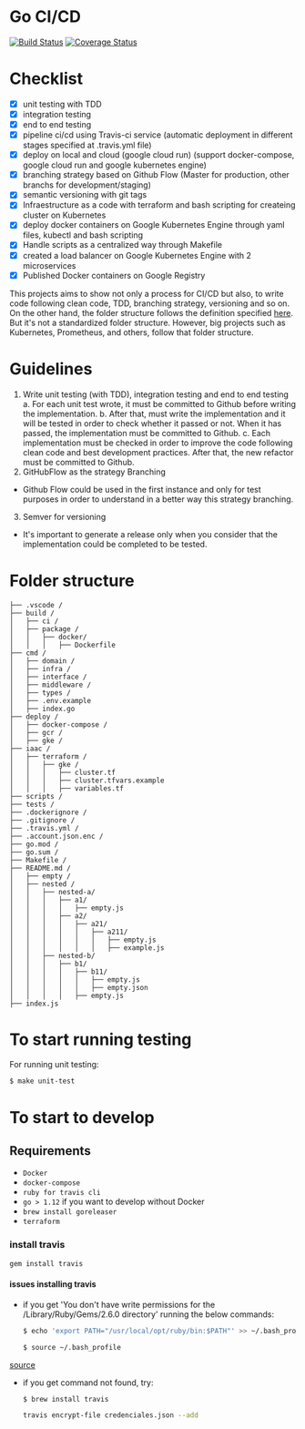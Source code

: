 # Go CI/CD

[![Build Status](https://travis-ci.org/davidenq/go-cicd.svg?branch=master)](https://travis-ci.org/davidenq/go-cicd)
[![Coverage Status](https://coveralls.io/repos/github/davidenq/go-cicd/badge.svg?branch=master)](https://coveralls.io/github/davidenq/go-cicd?branch=master)


# Checklist
- [x] unit testing with TDD
- [x] integration testing
- [x] end to end testing
- [x] pipeline ci/cd using Travis-ci service (automatic deployment in different stages specified at .travis.yml file)
- [x] deploy on local and cloud (google cloud run) (support docker-compose, google cloud run and google kubernetes engine)
- [x] branching strategy based on Github Flow (Master for production, other branchs for development/staging)
- [x] semantic versioning with git tags
- [x] Infraestructure as a code with terraform and bash scripting for createing cluster on Kubernetes
- [x] deploy docker containers on Google Kubernetes Engine through yaml files, kubectl and bash scripting
- [x] Handle scripts as a centralized way through Makefile
- [x] created a load balancer on Google Kubernetes Engine with 2 microservices
- [x] Published Docker containers on Google Registry

This projects aims to show not only a process for CI/CD but also, to write code following clean code, TDD, branching strategy, versioning and so on.
On the other hand, the folder structure follows the definition specified [here](https://github.com/golang-standards/project-layout). But it's not a standardized folder structure. However, big projects such as Kubernetes, Prometheus, and others, follow that folder structure.


# Guidelines

1. Write unit testing (with TDD), integration testing and end to end testing
  a. For each unit test wrote, it must be committed to Github before writing the implementation.
  b. After that, must write the implementation and it will be tested in order to check whether it passed or not. When it has passed, the implementation must be committed to Github.
  c. Each implementation must be checked in order to improve the code following clean code and best development practices. After that, the new refactor must be committed to Github.
2. GitHubFlow as the strategy Branching
  - Github Flow could be used in the first instance and only for test purposes in order to understand in a better way this strategy branching.
3. Semver for versioning
  - It's important to generate a release only when you consider that the implementation could be completed to be tested.

# Folder structure
```
├── .vscode /
├── build /
│   ├── ci /
│   ├── package /
│   │   ├── docker/
│   │   │   ├── Dockerfile
├── cmd /
│   ├── domain /
│   ├── infra /
│   ├── interface /
│   ├── middleware /
│   ├── types /
│   ├── .env.example
│   ├── index.go
├── deploy /
│   ├── docker-compose /
│   ├── gcr /
│   ├── gke /
├── iaac /
│   ├── terraform /
│   │   ├── gke /
│   │   │   ├── cluster.tf
│   │   │   ├── cluster.tfvars.example
│   │   │   ├── variables.tf
├── scripts /
├── tests /
├── .dockerignore /
├── .gitignore /
├── .travis.yml /
├── .account.json.enc /
├── go.mod /
├── go.sum /
├── Makefile /
├── README.md /
│   ├── empty /
│   ├── nested /
│   │   ├── nested-a/
│   │   │   ├── a1/
│   │   │   │   ├── empty.js
│   │   │   ├── a2/
│   │   │   │   ├── a21/
│   │   │   │   │   ├── a211/
│   │   │   │   │   │   ├── empty.js
│   │   │   │   │   │   ├── example.js
│   │   ├── nested-b/
│   │   │   ├── b1/
│   │   │   │   ├── b11/
│   │   │   │   │   ├── empty.js
│   │   │   │   │   ├── empty.json
│   │   │   │   ├── empty.js
├── index.js
```


# To start running testing

For running unit testing:

`$ make unit-test`

# To start to develop

## Requirements
- `Docker`
- `docker-compose`
- `ruby for travis cli`
- `go > 1.12` if you want to develop without Docker
- `brew install goreleaser`
- `terraform`

### install travis
```bash
gem install travis
```

#### issues installing travis
- if you get  'You don't have write permissions for the /Library/Ruby/Gems/2.6.0 directory' running the below commands:
  ```bash
  $ echo 'export PATH="/usr/local/opt/ruby/bin:$PATH"' >> ~/.bash_profile
  ```

  ```bash
  $ source ~/.bash_profile
  ```
[source](https://stackoverflow.com/questions/51126403/you-dont-have-write-permissions-for-the-library-ruby-gems-2-3-0-directory-ma?rq=1)

- if you get command not found, try:
  ```bash
  $ brew install travis
  ```


  ```bash
  travis encrypt-file credenciales.json --add
  ```